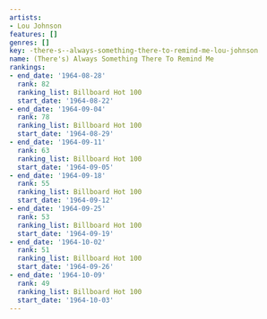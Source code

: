 ```yaml
---
artists:
- Lou Johnson
features: []
genres: []
key: -there-s--always-something-there-to-remind-me-lou-johnson
name: (There's) Always Something There To Remind Me
rankings:
- end_date: '1964-08-28'
  rank: 82
  ranking_list: Billboard Hot 100
  start_date: '1964-08-22'
- end_date: '1964-09-04'
  rank: 78
  ranking_list: Billboard Hot 100
  start_date: '1964-08-29'
- end_date: '1964-09-11'
  rank: 63
  ranking_list: Billboard Hot 100
  start_date: '1964-09-05'
- end_date: '1964-09-18'
  rank: 55
  ranking_list: Billboard Hot 100
  start_date: '1964-09-12'
- end_date: '1964-09-25'
  rank: 53
  ranking_list: Billboard Hot 100
  start_date: '1964-09-19'
- end_date: '1964-10-02'
  rank: 51
  ranking_list: Billboard Hot 100
  start_date: '1964-09-26'
- end_date: '1964-10-09'
  rank: 49
  ranking_list: Billboard Hot 100
  start_date: '1964-10-03'
---
```


